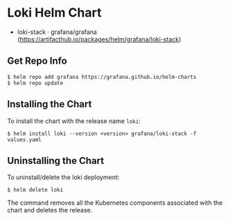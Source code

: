 # Loki Helm Chart

- loki-stack · grafana/grafana (https://artifacthub.io/packages/helm/grafana/loki-stack)

## Get Repo Info

```console
$ helm repo add grafana https://grafana.github.io/helm-charts
$ helm repo update
```

## Installing the Chart

To install the chart with the release name `loki`:

```console
$ helm install loki --version <version> grafana/loki-stack -f values.yaml
```

## Uninstalling the Chart

To uninstall/delete the loki deployment:

```console
$ helm delete loki
```

The command removes all the Kubernetes components associated with the chart and deletes the release.
